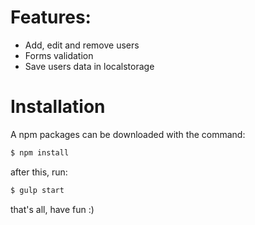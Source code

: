 # Features:

- Add, edit and remove users
- Forms validation
- Save users data in localstorage

# Installation

A npm packages can be downloaded with the command:
```sh
$ npm install
```
after this, run:
```sh
$ gulp start
```
that's all, have fun :)


